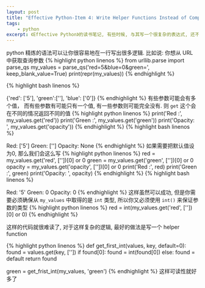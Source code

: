 ```yaml
---
layout: post
title: "Effective Python-Item 4: Write Helper Functions Instead of Complex Expressions"
tags:
    - python
excerpt: 《Effective Python》的读书笔记, 有些时候, 与其写一个很复杂的表达式, 还不如写一个 helper 函数来得清晰明了.
---
```


python 精炼的语法可以让你很容易地在一行写出很多逻辑. 比如说: 你想从 URL 中获取查询参数
{% highlight python linenos %}
from urllib.parse import parse_qs
my_values = parse_qs('red=5&blue=0&green=', keep_blank_value=True)
print(repr(my_values))
{% endhighlight %}

{% highlight bash linenos %}
>>>
{'red': ['5'], 'green':[''], 'blue': ['0']}
{% endhighlight %}
有些参数可能会有多个值， 而有些参数有可能只有一个值, 有一些参数则可能完全没有. 则 `get` 这个会在不同的情况返回不同的值
{% highlight python linenos %}
print('Red :', my_values.get('red'))
print('Green :', my_values.get('green'))
print('Opacity: ', my_values.get('opacity'))
{% endhighlight %}
{% highlight bash linenos %}
>>>
Red: ['5']
Green: ['']
Opacity: None
{% endhighlight %}
如果需要把默认值设为0, 那么我们会这么写
{% highlight python linenos %}
red = my_values.get('red', [''])[0] or 0
green = my_values.get('green', [''])[0] or 0
opacity = my_values.get('opacity', [''])[0] or 0
print('Red :', red)
print('Green :', green)
print('Opacity: ', opacity)
{% endhighlight %}
{% highlight bash linenos %}
>>>
Red: '5'
Green: 0
Opacity: 0
{% endhighlight %}
这样虽然可以成功, 但是你需要必须确保从 `my_values` 中取得的是 `int` 类型, 所以你又必须使用 `int()` 来保证参数的类型
{% highlight python linenos %}
red = int(my_values.get('red', [''])[0] or 0)
{% endhighlight %}

这样的代码就很难读了, 对于这样复杂的逻辑, 最好的做法是写一个 helper function

{% highlight python linenos %}
def get_first_int(values, key, default=0):
    found = values.get(key, [''])
    if found[0]:
        found = int(found[0])
    else:
        found = default
    return found

green = get_frist_int(my_values, 'green')
{% endhighlight %}
这样可读性就好多了
